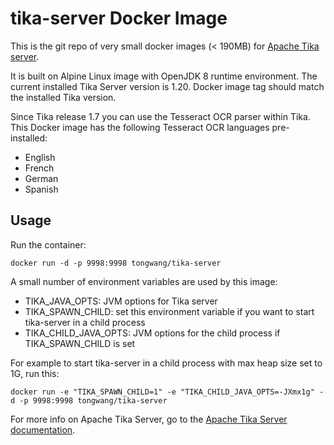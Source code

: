 # tika-server Docker Image

This is the git repo of very small docker images (< 190MB) for [Apache Tika server](https://tika.apache.org). 

It is built on Alpine Linux image with OpenJDK 8 runtime environment. The current installed Tika Server version is 1.20. Docker image tag should match the installed Tika version.

Since Tika release 1.7 you can use the Tesseract OCR parser within Tika. This Docker image has the following Tesseract OCR languages pre-installed:

* English
* French
* German
* Spanish

## Usage

Run the container:

    docker run -d -p 9998:9998 tongwang/tika-server

A small number of environment variables are used by this image:

* TIKA_JAVA_OPTS: JVM options for Tika server
* TIKA_SPAWN_CHILD: set this environment variable if you want to start tika-server in a child process
* TIKA_CHILD_JAVA_OPTS: JVM options for the child process if TIKA_SPAWN_CHILD is set

For example to start tika-server in a child process with max heap size set to 1G, run this:

    docker run -e "TIKA_SPAWN_CHILD=1" -e "TIKA_CHILD_JAVA_OPTS=-JXmx1g" -d -p 9998:9998 tongwang/tika-server


For more info on Apache Tika Server, go to the [Apache Tika Server documentation](http://wiki.apache.org/tika/TikaJAXRS).
